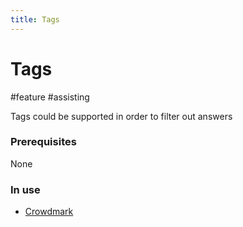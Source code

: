 ```yaml
---
title: Tags
---
```


# Tags

#feature #assisting

Tags could be supported in order to filter out answers

### Prerequisites

None

### In use

- [Crowdmark](research/tools/Crowdmark)
